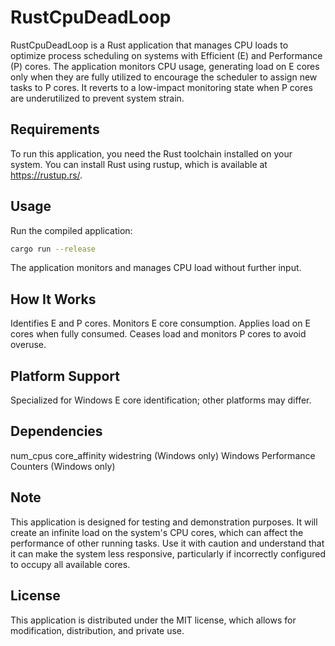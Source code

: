 # RustCpuDeadLoop

RustCpuDeadLoop is a Rust application that manages CPU loads to optimize process scheduling on systems with Efficient (E) and Performance (P) cores. The application monitors CPU usage, generating load on E cores only when they are fully utilized to encourage the scheduler to assign new tasks to P cores. It reverts to a low-impact monitoring state when P cores are underutilized to prevent system strain.

## Requirements

To run this application, you need the Rust toolchain installed on your system. You can install Rust using rustup, which is available at https://rustup.rs/.

## Usage

Run the compiled application:

```sh
cargo run --release
```

The application monitors and manages CPU load without further input.

## How It Works

Identifies E and P cores.
Monitors E core consumption.
Applies load on E cores when fully consumed.
Ceases load and monitors P cores to avoid overuse.

## Platform Support

Specialized for Windows E core identification; other platforms may differ.

## Dependencies

num_cpus
core_affinity
widestring (Windows only)
Windows Performance Counters (Windows only)

## Note

This application is designed for testing and demonstration purposes. It will create an infinite load on the system's CPU cores, which can affect the performance of other running tasks. Use it with caution and understand that it can make the system less responsive, particularly if incorrectly configured to occupy all available cores.

## License

This application is distributed under the MIT license, which allows for modification, distribution, and private use.
